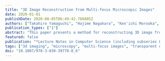 ```yaml
---
title: "3D Image Reconstruction from Multi-focus Microscopic Images"
date: 2020-01-01
publishDate: 2020-08-05T06:49:42.766805Z
authors: ["Takahiro Yamaguchi", "Hajime Nagahara", "Ken'ichi Morooka", "Yuta Nakashima", "Yuki Uranishi", "Shoko Miyauchi", "Ryo Kurazume"]
publication_types: ["1"]
abstract: "This paper presents a method for reconstructing 3D image from multi-focus microscopic images captured with different focuses. We model the multi-focus imaging by a microscopy and produce the 3D image of a target object based on the model. The 3D image reconstruction is done by minimizing the difference between the observed images and the simulated images generated by the imaging model. Simulation and experimental result shows that the proposed method can generate the 3D image of a transparent object efficiently and reliably."
featured: false
publication: "*Lecture Notes in Computer Science (including subseries Lecture Notes in Artificial Intelligence and Lecture Notes in Bioinformatics)*"
tags: ["3d imaging", "microscopy", "multi-focus images", "transparent object"]
doi: "10.1007/978-3-030-39770-8_6"
---
```


